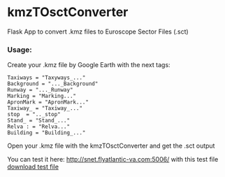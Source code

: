 # kmzTOsctConverter
Flask App to convert .kmz files to Euroscope Sector Files (.sct)

### Usage:
  Create your .kmz file by Google Earth with the next tags:
  
    Taxiways = "Taxyways_..."
    Background = "..._Background"
    Runway = "..._Runway"
    Marking = "Marking..."
    ApronMark = "ApronMark..."
    Taxiway_ = "Taxiway_..."
    stop  = ".._stop"
    Stand_ = "Stand_..."
    Relva : = "Relva..."
    Building = "Building_..."
    
  Open your .kmz file with the kmzTOsctConverter and get the .sct output
  
  You can test it here:
    http://snet.flyatlantic-va.com:5006/ with this test file [download test file](https://drive.google.com/file/d/1fakDSaySurTkQCjFOuvePtigK91txBip/view?usp=drivesdk)
